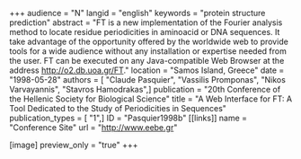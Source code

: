 +++
audience = "N"
langid = "english"
keywords = "protein structure prediction"
abstract = "FT is a new implementation of the Fourier analysis method to locate residue periodicities in aminoacid or DNA sequences. It take advantage of the opportunity offered by the worldwide web to provide tools for a wide audience without any installation or expertise needed from the user. FT can be executed on any Java-compatible Web Browser at the address http://o2.db.uoa.gr/FT."
location = "Samos Island, Greece"
date = "1998-05-28"
authors = [ "Claude Pasquier", "Vassilis Promponas", "Nikos Varvayannis", "Stavros Hamodrakas",]
publication = "20th Conference of the Hellenic Society for Biological Science"
title = "A Web Interface for FT: A Tool Dedicated to the Study of Periodicities in Sequences"
publication_types = [ "1",]
ID = "Pasquier1998b"
[[links]]
name = "Conference Site"
url = "http://www.eebe.gr"

[image]
preview_only = "true"
+++
